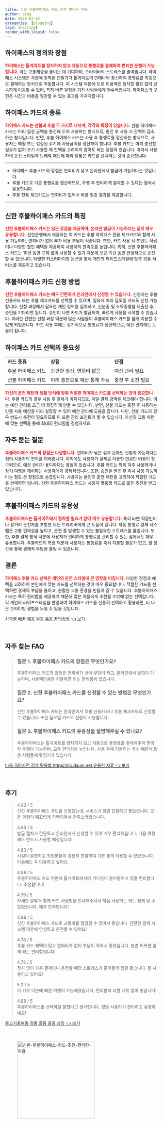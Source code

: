 ```yaml
---
title: 신한 후불하이패스 카드 추천 편리한 이용
author: bing
date: 2025-02-02
categories: [Blogging]
tags: [writing]
render_with_liquid: false
---
```



<h2 id='하이패스 개요'>하이패스의 정의와 장점</h2>

<p><b><span style="color: #ee2323;">하이패스는 톨게이트를 정차하지 않고 자동으로 통행료를 결제하여 편리한 운행이 가능합니다.</span></b> 이는 교통체증을 줄이는 데 기여하며, 드라이버의 스트레스를 줄여줍니다. 하이패스 시스템은 차량에 장착된 단말기가 톨게이트의 안테나와 통신하여 통행료를 자동으로 결제하는 방식으로 작동합니다. 이 시스템 덕분에 도로 이용객은 정차할 필요 없이 신속하게 이동할 수 있어, 특히 바쁜 일정을 가진 사람들에게 필수적입니다. 하이패스의 구현은 시간과 비용을 절감할 수 있는 효과를 가져다줍니다.</p>

<h2 id='하이패스 카드 종류'>하이패스 카드의 종류</h2>

<p><b><span style="color: #ee2323;">하이패스 카드는 선불과 후불 두 가지로 나뉘며, 각각의 특징이 있습니다.</span></b> 선불 하이패스 카드는 미리 일정 금액을 충전해 두어 사용하는 방식으로, 충전 후 사용 시 잔액이 감소하는 형식입니다. 반면, 후불 하이패스 카드는 사용 후 통행료를 정산하는 방식으로, 사용자는 매월 또는 설정된 주기에 사용금액을 정산해야 합니다. 후불 카드는 미리 충전할 필요가 없어 초기 사용할 때 잔액을 고려하지 않아도 되는 장점이 있습니다. 따라서 사용자의 운전 스타일과 트래픽 패턴에 따라 알맞은 카드를 선택하는 것이 중요합니다.</p>

<hr />

<ul>
    <li>하이패스 후불 카드의 장점은 연회비가 낮고 온라인에서 발급이 가능하다는 것입니다.</li>
    <li>후불 카드로 기존 통행료를 정산하므로, 주행 후 편리하게 결제할 수 있다는 점에서 유용합니다.</li>
    <li>후불 전용 체크카드는 연회비가 없어서 비용 절감 효과를 제공합니다.</li>
</ul>

<hr />

<h2 id='신한 후불하이패스 카드'>신한 후불하이패스 카드의 특징</h2>

<p><b><span style="color: #ee2323;">신한 후불하이패스 카드는 많은 장점을 제공하며, 온라인 발급이 가능하다는 점이 매우 유용합니다.</span></b> 신한은행에서 제공하는 이 카드는 후불 하이패스 전용 체크카드와 함께 사용 가능하며, 연회비가 없어 추가 비용 부담이 적습니다. 또한, 카드 사용 시 포인트 적립이나 다양한 할인 혜택을 제공하여 사용자의 만족도를 높입니다. 특히, 신한 후불하이패스 카드는 10년 동안 교체 없이 사용할 수 있기 때문에 오랜 기간 동안 안정적으로 운전할 수 있습니다. 탁월한 커스터마이징 옵션을 통해 개인의 라이프스타일에 맞춘 금융 서비스를 제공하고 있습니다.</p>

<h2 id='후불하이패스 카드 신청 방법'>후불하이패스 카드 신청 방법</h2>

<p><b><span style="color: #ee2323;">신한 후불하이패스 카드는 매우 간편하게 온라인에서 신청할 수 있습니다.</span></b> 신청자는 후불 신용카드 또는 후불 체크카드를 선택할 수 있으며, 필요에 따라 딥오일 카드도 신청 가능합니다. 신청 과정에서 필요한 개인 정보를 입력하고, 신분증 및 소득증명을 제출한 후, 승인을 기다리면 됩니다. 승인이 나면 카드가 발급되며, 빠르게 사용을 시작할 수 있습니다. 이러한 간편한 신청 과정 덕분에 많은 사람들이 후불하이패스 카드를 쉽게 이용할 수 있게 되었습니다. 카드 사용 후에는 정기적으로 통행료가 정산되므로, 예산 관리에도 도움이 됩니다.</p>

<h2 id='하이패스 카드 선택의 중요성'>하이패스 카드 선택의 중요성</h2>

<table>
    <tr>
        <td><b>카드 종류</b></td>
        <td><b>장점</b></td>
        <td><b>단점</b></td>
    </tr>
    <tr>
        <td>후불 하이패스 카드</td>
        <td>간편한 정산, 연회비 없음</td>
        <td>예산 관리 필요</td>
    </tr>
    <tr>
        <td>선불 하이패스 카드</td>
        <td>미리 충전으로 예산 통제 가능</td>
        <td>충전 후 소진 필요</td>
    </tr>
</table>

<p><b><span style="color: #ee2323;">자신의 운전 패턴과 생활 방식에 맞춰 적절한 하이패스 카드를 선택하는 것이 중요합니다.</span></b> 후불 카드의 경우 사용 후 결제가 이뤄지므로, 매달 결제 금액을 체크해야 합니다. 이는 예산 관리를 조금 더 복잡하게 만들 수 있습니다. 반면, 선불 카드는 충전 후 사용하는 만큼 사용 예산을 미리 설정할 수 있어 예산 관리에 도움을 줍니다. 다만, 선불 카드의 경우 반드시 충전이 필요하므로 이 또한 관리 포인트가 될 수 있습니다. 자신의 교통 패턴에 맞는 선택을 통해 최대의 편리함을 경험하세요.</p>

<h2 id='자주 묻는 질문'>자주 묻는 질문</h2>

<p><b><span style="color: #ee2323;">후불하이패스 카드의 장점은 다양합니다.</span></b> 연회비가 낮은 점과 온라인 신청이 가능하다는 점이 사용자의 편의를 더해줍니다. 이외에도 사용자가 실제로 이용한 만큼만 비용이 청구되므로, 예산 관리가 용이하다는 장점이 있습니다. 후불 카드는 특히 자주 사용하거나 장기 여행을 계획하는 사용자에게 경제적입니다. 또한, 승인을 받은 후 즉시 사용 가능하다는 점도 큰 장점으로 손꼽힙니다. 사용자는 본인의 운전 패턴을 고려하여 적합한 카드를 선택하면 됩니다. 신한 후불하이패스 카드는 사용자 맞춤형 카드로 많은 추천을 받고 있습니다.</p>

<h2 id='후불하이패스 카드의 유용성'>후불하이패스 카드의 유용성</h2>

<p><b><span style="color: #ee2323;">후불하이패스는 톨게이트에서 정차할 필요가 없어 매우 유용합니다.</span></b> 특히 바쁜 직장인이나 장거리 운전자를 포함한 모든 드라이버에게 큰 도움이 됩니다. 자동 통행료 결제 시스템은 교통 편의성을 높이고, 운전 중 발생할 수 있는 불필요한 스트레스를 줄입니다. 또한, 후불 결제 방식 덕분에 사용자가 편리하게 통행료를 관리할 수 있는 점에서도 매우 유용합니다. 후불카드의 특징 덕분에 사용자는 통행료를 즉시 지불할 필요가 없고, 월 정산을 통해 경제적 부담을 줄일 수 있습니다.</p>

<h2 id='결론'>결론</h2>

<p><b><span style="color: #ee2323;">하이패스 후불 카드 선택은 개인의 운전 스타일에 큰 영향을 미칩니다.</span></b> 다양한 장점과 혜택을 고려하여 본인에게 맞는 카드를 선택하는 것이 매우 중요합니다. 적절한 카드를 선택하면 경제적 부담을 줄이고, 원활한 교통 환경을 만들어 갈 수 있습니다. 후불하이패스 카드는 특히 편리함을 제공하기 때문에 많은 이들에게 추천될 수밖에 없는 선택입니다. 각 개인의 라이프스타일을 반영하여 하이패스 카드를 신중히 선택하고 활용하면, 더 나은 드라이빙 경험을 누릴 수 있을 것입니다.</p>


<p><a class="click-button" title="사과꿈 배꿈 해몽 길몽 흉몽 꿈의상징" href="https://adkhouse.github.io/posts/%EC%82%AC%EA%B3%BC%EA%BF%88-%EB%B0%B0%EA%BF%88-%ED%95%B4%EB%AA%BD-%EA%B8%B8%EB%AA%BD-%ED%9D%89%EB%AA%BD-%EA%BF%88%EC%9D%98%EC%83%81%EC%A7%95/" rel="dofollow">사과꿈 배꿈 해몽 길몽 흉몽 꿈의상징 👈 보기</a></p><br>
<h2 id='자주_찾는_FAQ'>자주 찾는 FAQ</h2>
<div itemscope="" itemtype="https://schema.org/FAQPage"> 
<blockquote> 
<div itemscope="" itemprop="mainEntity" itemtype="https://schema.org/Question"> 
<h3 itemprop="name">질문 1. 후불하이패스 카드의 장점은 무엇인가요?</h3> 
<div itemscope="" itemprop="acceptedAnswer" itemtype="https://schema.org/Answer"> 
<span itemprop="text"> 
<p>후불하이패스 카드의 장점은 연회비가 낮아 부담이 적고, 온라인에서 발급이 가능하며, 사용액만큼만 지불하면 되는 편리함이 있습니다.</p> 
</span> 
</div> 
</div> 

<div itemscope="" itemprop="mainEntity" itemtype="https://schema.org/Question"> 
<h3 itemprop="name">질문 2. 신한 후불하이패스 카드를 신청할 수 있는 방법은 무엇인가요?</h3> 
<div itemscope="" itemprop="acceptedAnswer" itemtype="https://schema.org/Answer"> 
<span itemprop="text"> 
<p>신한 후불하이패스 카드는 온라인에서 후불 신용카드나 후불 체크카드로 신청할 수 있습니다. 또한 딥오일 카드도 신청이 가능합니다.</p> 
</span> 
</div> 
</div> 

<div itemscope="" itemprop="mainEntity" itemtype="https://schema.org/Question"> 
<h3 itemprop="name">질문 3. 후불하이패스 카드의 유용성을 설명해주실 수 있나요?</h3> 
<div itemscope="" itemprop="acceptedAnswer" itemtype="https://schema.org/Answer"> 
<span itemprop="text"> 
<p>후불하이패스는 톨게이트를 정차하지 않고 자동으로 통행료를 결제해주어 편리한 운행이 가능하며, 교통 편의성을 높입니다. 사용 후에 지불하는 특성 때문에 많은 사람들에게 인기가 있습니다.</p> 
</span> 
</div> 
</div> 
</blockquote> 
</div>
<p><a class="click-button" title="다음 국어사전 검색 활용법 https//dic.daum.net 유용한 자료" href="https://adkhouse.github.io/posts/%EB%8B%A4%EC%9D%8C-%EA%B5%AD%EC%96%B4%EC%82%AC%EC%A0%84-%EA%B2%80%EC%83%89-%ED%99%9C%EC%9A%A9%EB%B2%95-httpsdic.daum.net-%EC%9C%A0%EC%9A%A9%ED%95%9C-%EC%9E%90%EB%A3%8C/" rel="dofollow">다음 국어사전 검색 활용법 https//dic.daum.net 유용한 자료 👈 보기</a></p><br>
<h2 id='후기'>후기</h2>
<div itemscope itemtype="https://schema.org/Product">
  <blockquote>
  <div itemprop="review" itemscope itemtype="https://schema.org/Review">
      <div itemprop="reviewRating" itemscope itemtype="https://schema.org/Rating"> <span itemprop="ratingValue">4.93</span> / <span itemprop="bestRating">5</span> </div>
      <span itemprop="reviewBody">신한 후불하이패스 카드를 신청했는데, 서비스가 정말 친절하고 좋았습니다. 모든 과정이 매끄럽게 진행되어서 만족스러웠습니다.</span>
  </div>
  <br>
  <div itemprop="review" itemscope itemtype="https://schema.org/Review">
      <div itemprop="reviewRating" itemscope itemtype="https://schema.org/Rating"> <span itemprop="ratingValue">4.93</span> / <span itemprop="bestRating">5</span> </div>
      <span itemprop="reviewBody">발급 절차가 간단하고 온라인에서 신청할 수 있어 매우 편리했습니다. 다음 여행에도 반드시 사용할 예정입니다.</span>
  </div>
  <br>
  <div itemprop="review" itemscope itemtype="https://schema.org/Review">
      <div itemprop="reviewRating" itemscope itemtype="https://schema.org/Rating"> <span itemprop="ratingValue">4.83</span> / <span itemprop="bestRating">5</span> </div>
      <span itemprop="reviewBody">시설이 깔끔하고 직원분들이 굉장히 친절하여 기분 좋게 이용할 수 있었습니다. 다음에도 꼭 이용하고 싶어요.</span>
  </div>
  <br>
  <div itemprop="review" itemscope itemtype="https://schema.org/Review">
      <div itemprop="reviewRating" itemscope itemtype="https://schema.org/Rating"> <span itemprop="ratingValue">4.96</span> / <span itemprop="bestRating">5</span> </div>
      <span itemprop="reviewBody">후불하이패스 카드 덕분에 톨게이트에서의 기다림이 줄어들어서 정말 편리합니다. 추천합니다!</span>
  </div>
  <br>
  <div itemprop="review" itemscope itemtype="https://schema.org/Review">
      <div itemprop="reviewRating" itemscope itemtype="https://schema.org/Rating"> <span itemprop="ratingValue">4.79</span> / <span itemprop="bestRating">5</span> </div>
      <span itemprop="reviewBody">자세한 설명과 함께 카드 사용법을 안내해주셔서 처음 사용하는 저도 쉽게 알 수 있었습니다. 매우 만족합니다!</span>
  </div>
  <br>
  <div itemprop="review" itemscope itemtype="https://schema.org/Review">
      <div itemprop="reviewRating" itemscope itemtype="https://schema.org/Rating"> <span itemprop="ratingValue">4.99</span> / <span itemprop="bestRating">5</span> </div>
      <span itemprop="reviewBody">신한 후불하이패스 카드로 교통비를 절감할 수 있어서 좋습니다. 간편한 결제 시스템 덕분에 안심하고 운전할 수 있어요!</span>
  </div>
  <br>
  <div itemprop="review" itemscope itemtype="https://schema.org/Review">
      <div itemprop="reviewRating" itemscope itemtype="https://schema.org/Rating"> <span itemprop="ratingValue">4.78</span> / <span itemprop="bestRating">5</span> </div>
      <span itemprop="reviewBody">후불 카드 혜택이 많고 연회비가 없어 부담이 적어서 좋았습니다. 한번 써보면 알게 되는 편리함입니다.</span>
  </div>
  <br>
  <div itemprop="review" itemscope itemtype="https://schema.org/Review">
      <div itemprop="reviewRating" itemscope itemtype="https://schema.org/Rating"> <span itemprop="ratingValue">4.75</span> / <span itemprop="bestRating">5</span> </div>
      <span itemprop="reviewBody">정차 없이 자동 결제되니 운전할 때의 스트레스가 줄어들어 정말 좋습니다. 잘 사용하고 있어요!</span>
  </div>
  <br>
  <div itemprop="review" itemscope itemtype="https://schema.org/Review">
      <div itemprop="reviewRating" itemscope itemtype="https://schema.org/Rating"> <span itemprop="ratingValue">5.0</span> / <span itemprop="bestRating">5</span> </div>
      <span itemprop="reviewBody">이 카드 덕분에 빠른 여행이 가능해졌습니다. 편리함에 더할 나위 없이 좋습니다!</span>
  </div>
  <br>
  <div itemprop="review" itemscope itemtype="https://schema.org/Review">
      <div itemprop="reviewRating" itemscope itemtype="https://schema.org/Rating"> <span itemprop="ratingValue">4.88</span> / <span itemprop="bestRating">5</span> </div>
      <span itemprop="reviewBody">후불하이패스를 선택하길 잘했다고 생각합니다. 정말 사용하기 편리하고 유용하네요!</span>
  </div>
  </blockquote>
</div>
<p><a class="click-button" title="물고기꿈해몽 길몽 흉몽 꿈의 상징" href="https://adkhouse.github.io/posts/%EB%AC%BC%EA%B3%A0%EA%B8%B0%EA%BF%88%ED%95%B4%EB%AA%BD-%EA%B8%B8%EB%AA%BD-%ED%9D%89%EB%AA%BD-%EA%BF%88%EC%9D%98-%EC%83%81%EC%A7%95/" rel="dofollow">물고기꿈해몽 길몽 흉몽 꿈의 상징 👈 보기</a></p><br>
<figure class="image"><img src="https://adkhouse.github.io/assets/img/thumbnail/신한-후불하이패스-카드-추천-편리한-이용.webp" alt="신한-후불하이패스-카드-추천-편리한-이용" width="256" height="256"></figure>